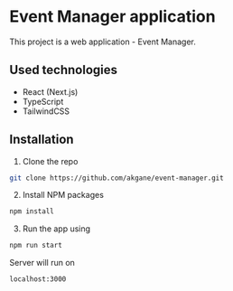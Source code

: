 # Event Manager application

This project is a web application - Event Manager.

## Used technologies

- React (Next.js)
- TypeScript
- TailwindCSS

## Installation
1. Clone the repo
```bash
git clone https://github.com/akgane/event-manager.git
```
2. Install NPM packages
```bash
npm install
```
3. Run the app using
```bash
npm run start
```
Server will run on 
```bash
localhost:3000
```
